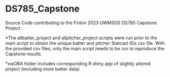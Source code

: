# DS785_Capstone
Source Code contributing to the Finlon 2023 UWMSDS DS785 Capstone Project.

*The allbatter_project and allpitcher_project scripts were run prior to the main script to obtain the unique batter and pitcher Statcast IDs csv file. With the provided csv files, only the main script needs to be run to reproduce the Capstone results.

*xwOBA folder includes corresponding R shiny app of slightly altered project (including more batter data)
